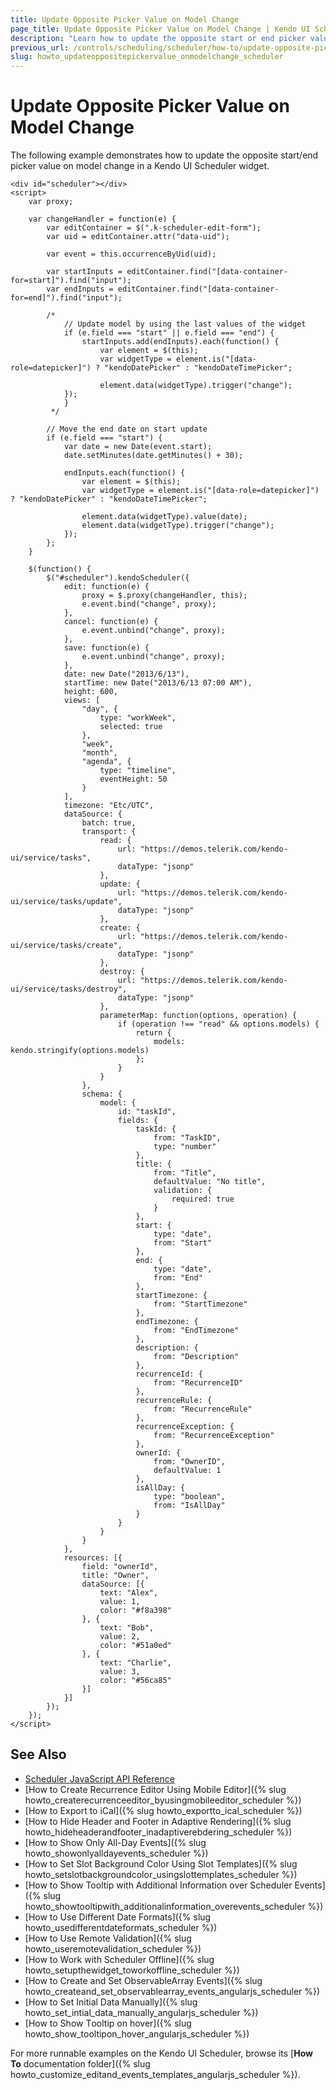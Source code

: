 ```yaml
---
title: Update Opposite Picker Value on Model Change
page_title: Update Opposite Picker Value on Model Change | Kendo UI Scheduler
description: "Learn how to update the opposite start or end picker value on model change in the Kendo UI Scheduler."
previous_url: /controls/scheduling/scheduler/how-to/update-opposite-picker-value
slug: howto_updateoppositepickervalue_onmodelchange_scheduler
---
```


# Update Opposite Picker Value on Model Change

The following example demonstrates how to update the opposite start/end picker value on model change in a Kendo UI Scheduler widget.



```dojo
<div id="scheduler"></div>
<script>
    var proxy;

    var changeHandler = function(e) {
        var editContainer = $(".k-scheduler-edit-form");
        var uid = editContainer.attr("data-uid");

        var event = this.occurrenceByUid(uid);

        var startInputs = editContainer.find("[data-container-for=start]").find("input");
        var endInputs = editContainer.find("[data-container-for=end]").find("input");

        /*
			// Update model by using the last values of the widget
			if (e.field === "start" || e.field === "end") {
				startInputs.add(endInputs).each(function() {
					var element = $(this);
					var widgetType = element.is("[data-role=datepicker]") ? "kendoDatePicker" : "kendoDateTimePicker";

					element.data(widgetType).trigger("change");
			});
			}
		 */

        // Move the end date on start update
        if (e.field === "start") {
            var date = new Date(event.start);
            date.setMinutes(date.getMinutes() + 30);

            endInputs.each(function() {
                var element = $(this);
                var widgetType = element.is("[data-role=datepicker]") ? "kendoDatePicker" : "kendoDateTimePicker";

                element.data(widgetType).value(date);
                element.data(widgetType).trigger("change");
            });
        };
    }

    $(function() {
        $("#scheduler").kendoScheduler({
            edit: function(e) {
                proxy = $.proxy(changeHandler, this);
                e.event.bind("change", proxy);
            },
            cancel: function(e) {
                e.event.unbind("change", proxy);
            },
            save: function(e) {
                e.event.unbind("change", proxy);
            },
            date: new Date("2013/6/13"),
            startTime: new Date("2013/6/13 07:00 AM"),
            height: 600,
            views: [
                "day", {
                    type: "workWeek",
                    selected: true
                },
                "week",
                "month",
                "agenda", {
                    type: "timeline",
                    eventHeight: 50
                }
            ],
            timezone: "Etc/UTC",
            dataSource: {
                batch: true,
                transport: {
                    read: {
                        url: "https://demos.telerik.com/kendo-ui/service/tasks",
                        dataType: "jsonp"
                    },
                    update: {
                        url: "https://demos.telerik.com/kendo-ui/service/tasks/update",
                        dataType: "jsonp"
                    },
                    create: {
                        url: "https://demos.telerik.com/kendo-ui/service/tasks/create",
                        dataType: "jsonp"
                    },
                    destroy: {
                        url: "https://demos.telerik.com/kendo-ui/service/tasks/destroy",
                        dataType: "jsonp"
                    },
                    parameterMap: function(options, operation) {
                        if (operation !== "read" && options.models) {
                            return {
                                models: kendo.stringify(options.models)
                            };
                        }
                    }
                },
                schema: {
                    model: {
                        id: "taskId",
                        fields: {
                            taskId: {
                                from: "TaskID",
                                type: "number"
                            },
                            title: {
                                from: "Title",
                                defaultValue: "No title",
                                validation: {
                                    required: true
                                }
                            },
                            start: {
                                type: "date",
                                from: "Start"
                            },
                            end: {
                                type: "date",
                                from: "End"
                            },
                            startTimezone: {
                                from: "StartTimezone"
                            },
                            endTimezone: {
                                from: "EndTimezone"
                            },
                            description: {
                                from: "Description"
                            },
                            recurrenceId: {
                                from: "RecurrenceID"
                            },
                            recurrenceRule: {
                                from: "RecurrenceRule"
                            },
                            recurrenceException: {
                                from: "RecurrenceException"
                            },
                            ownerId: {
                                from: "OwnerID",
                                defaultValue: 1
                            },
                            isAllDay: {
                                type: "boolean",
                                from: "IsAllDay"
                            }
                        }
                    }
                }
            },
            resources: [{
                field: "ownerId",
                title: "Owner",
                dataSource: [{
                    text: "Alex",
                    value: 1,
                    color: "#f8a398"
                }, {
                    text: "Bob",
                    value: 2,
                    color: "#51a0ed"
                }, {
                    text: "Charlie",
                    value: 3,
                    color: "#56ca85"
                }]
            }]
        });
    });
</script>
```

## See Also

* [Scheduler JavaScript API Reference](/api/javascript/ui/scheduler)
* [How to Create Recurrence Editor Using Mobile Editor]({% slug howto_createrecurrenceeditor_byusingmobileeditor_scheduler %})
* [How to Export to iCal]({% slug howto_exportto_ical_scheduler %})
* [How to Hide Header and Footer in Adaptive Rendering]({% slug howto_hideheaderandfooter_inadaptiverebdering_scheduler %})
* [How to Show Only All-Day Events]({% slug howto_showonlyalldayevents_scheduler %})
* [How to Set Slot Background Color Using Slot Templates]({% slug howto_setslotbackgroundcolor_usingslottemplates_scheduler %})
* [How to Show Tooltip with Additional Information over Scheduler Events]({% slug howto_showtooltipwith_additionalinformation_overevents_scheduler %})
* [How to Use Different Date Formats]({% slug howto_usedifferentdateformats_scheduler %})
* [How to Use Remote Validation]({% slug howto_useremotevalidation_scheduler %})
* [How to Work with Scheduler Offline]({% slug howto_setupthewidget_toworkoffline_scheduler %})
* [How to Create and Set ObservableArray Events]({% slug howto_createand_set_observablearray_events_angularjs_scheduler %})
* [How to Set Initial Data Manually]({% slug howto_set_intial_data_manually_angularjs_scheduler %})
* [How to Show Тooltip on hover]({% slug howto_show_tooltipon_hover_angularjs_scheduler %})

For more runnable examples on the Kendo UI Scheduler, browse its [**How To** documentation folder]({% slug howto_customize_editand_events_templates_angularjs_scheduler %}).
